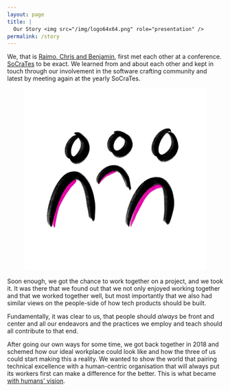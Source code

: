 ```yaml
---
layout: page
title: |
  Our Story <img src="/img/logo64x64.png" role="presentation" />
permalink: /story
---
```


We, that is [Raimo, Chris and Benjamin](/humans), first met each other at a conference.
[SoCraTes](https://www.socrates-conference.de/) to be exact. We learned from and about each other and kept in touch
through our involvement in the software crafting community and latest by meeting again at the yearly SoCraTes.

<figure>
  <img src="/img/people.jpg" class="mx-auto d-block col-6" alt="Three figures, standing side-by-side">
</figure>

Soon enough, we got the chance to work together on a project, and we took it. It was there that we found out that we not only
enjoyed working together and that we worked together well, but most importantly that we also had similar views on the people-side of how tech products should be built.

Fundamentally, it was clear to us, that people should *always* be front and center and all our endeavors and the practices we employ and teach should all contribute to that end.

After going our own ways for some time, we got back together in 2018 and schemed how our ideal workplace could look like and how the three of us could start making this a reality. We wanted to show the world that pairing technical excellence with a human-centric organisation that will always put its workers first can make a difference for the better. This is what became [with humans' vision](/vision).

